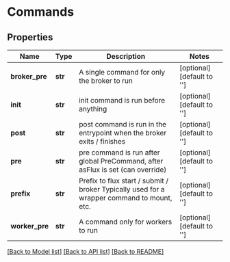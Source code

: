 # Commands


## Properties
Name | Type | Description | Notes
------------ | ------------- | ------------- | -------------
**broker_pre** | **str** | A single command for only the broker to run | [optional] [default to '']
**init** | **str** | init command is run before anything | [optional] [default to '']
**post** | **str** | post command is run in the entrypoint when the broker exits / finishes | [optional] [default to '']
**pre** | **str** | pre command is run after global PreCommand, after asFlux is set (can override) | [optional] [default to '']
**prefix** | **str** | Prefix to flux start / submit / broker Typically used for a wrapper command to mount, etc. | [optional] [default to '']
**worker_pre** | **str** | A command only for workers to run | [optional] [default to '']

[[Back to Model list]](../README.md#documentation-for-models) [[Back to API list]](../README.md#documentation-for-api-endpoints) [[Back to README]](../README.md)


